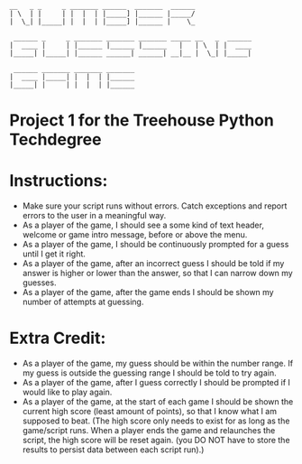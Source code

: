 ```
__   _ _     _ _______ ______  _______  ______
| \  | |     | |  |  | |_____] |______ |_____/
|  \_| |_____| |  |  | |_____] |______ |    \_

 ______ _     _ _______ _______ _______ _____ __   _  ______
|  ____ |     | |______ |______ |______   |   | \  | |  ____
|_____| |_____| |______ ______| ______| __|__ |  \_| |_____|

 ______ _______ _______ _______
|  ____ |_____| |  |  | |______
|_____| |     | |  |  | |______

```
# Project 1 for the Treehouse Python Techdegree


# Instructions:
- Make sure your script runs without errors. Catch exceptions and report errors to the user in a meaningful way.
- As a player of the game, I should see a some kind of text header, welcome or game intro message, before or above the menu.
- As a player of the game, I should be continuously prompted for a guess until I get it right.
- As a player of the game, after an incorrect guess I should be told if my answer is higher or lower than the answer, so that I can narrow down my guesses.
- As a player of the game, after the game ends I should be shown my number of attempts at guessing.


# Extra Credit:
- As a player of the game, my guess should be within the number range. If my guess is outside the guessing range I should be told to try again.
- As a player of the game, after I guess correctly I should be prompted if I would like to play again.
- As a player of the game, at the start of each game I should be shown the current high score (least amount of points), so that I know what I am supposed to beat. (The high score only needs to exist for as long as the game/script runs. When a player ends the game and relaunches the script, the high score will be reset again. (you DO NOT have to store the results to persist data between each script run).)
